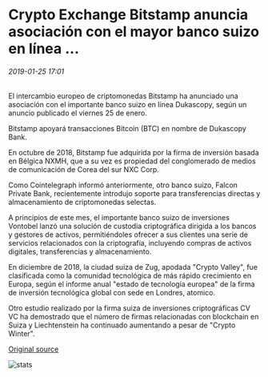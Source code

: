 # Crypto Exchange Bitstamp anuncia asociación con el mayor banco suizo en línea ...

###### 2019-01-25 17:01

El intercambio europeo de criptomonedas Bitstamp ha anunciado una asociación con el importante banco suizo en línea Dukascopy, según un anuncio publicado el viernes 25 de enero.

Bitstamp apoyará transacciones Bitcoin (BTC) en nombre de Dukascopy Bank.

En octubre de 2018, Bitstamp fue adquirida por la firma de inversión basada en Bélgica NXMH, que a su vez es propiedad del conglomerado de medios de comunicación de Corea del sur NXC Corp.

Como Cointelegraph informó anteriormente, otro banco suizo, Falcon Private Bank, recientemente introdujo soporte para transferencias directas y almacenamiento de criptomonedas selectas.

A principios de este mes, el importante banco suizo de inversiones Vontobel lanzó una solución de custodia criptográfica dirigida a los bancos y gestores de activos, permitiéndoles ofrecer a sus clientes una serie de servicios relacionados con la criptografía, incluyendo compras de activos digitales, transferencias y almacenamiento.

En diciembre de 2018, la ciudad suiza de Zug, apodada "Crypto Valley", fue clasificada como la comunidad tecnológica de más rápido crecimiento en Europa, según el informe anual "estado de tecnología europea" de la firma de inversión tecnológica global con sede en Londres, atomico.

Otro estudio realizado por la firma suiza de inversiones criptográficas CV VC ha demostrado que el número de firmas relacionadas con blockchain en Suiza y Liechtenstein ha continuado aumentando a pesar de "Crypto Winter".

[Original source](https://cointelegraph.com/news/crypto-exchange-bitstamp-announces-partnership-with-major-swiss-online-bank)

![stats](https://c.statcounter.com/11760860/0/a89fa40b/1/ "stats")